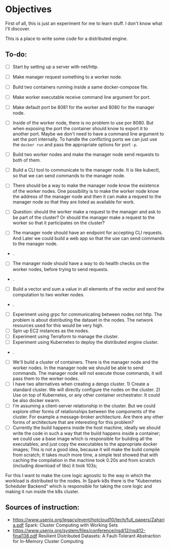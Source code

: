 # Objectives

First of all, this is just an experiment for me to learn stuff.
I don't know what I'll discover.

This is a place to write some code for a distributed engine.

## To-do:

- [ ] Start by setting up a server with net/http.
- [ ] Make manager request something to a worker node.
- [ ] Build two containers running inside a same docker-compose file.
- [ ] Make worker executable receive command line argument for port.
- [ ] Make default port be 8081 for the worker and 8080 for the manager node.

- [ ] Inside of the worker node, there is no problem to use por 8080. But when
      exposing the port the container should know to export it to another port.
      Maybe we don't need to have a command line argument to set the port
      internally. To handle the conflicting ports we can just use the `docker run`
      and pass the appropriate options for port `-p`.
- [ ] Build two worker nodes and make the manager node send requests to both of them.
- [ ] Build a CLI tool to communicate to the manager node. It is like kubectl, so
      that we can send commands to the manager node.
- [ ] There should be a way to make the manager node know the existence of the worker
      nodes. One possibility is to make the worker node know the address of the manager node
      and then it can make a request to the manager node so that they are listed as
      available for work.
- [ ] Question: should the worker make a request to the manager and ask to be
      part of the cluster? Or should the manager make a request to the worker
      so that it participates on the cluster?
- [ ] The manager node should have an endpoint for accepting CLI requests. And
      Later we could build a web app so that the use can send commands to the
      manager node.
- .
- [ ] The manager node should have a way to do health checks on the worker nodes, before trying to send requests.
- .
- [ ] Build a vector and sum a value in all elements of the vector and send the computation to two worker nodes.
- .
- [ ] Experiment using grpc for communicating between nodes not http.
      The problem is about distributing the dataset in the nodes. The network
      resources used for this would be very high.
- [ ] Spin up EC2 instances as the nodes.
- [ ] Experiment using Terraform to manage the cluster.
- [ ] Experiment using Kubernetes to deploy the distributed engine cluster.
- .
- [ ] We'll build a cluster of containers. There is the manager node and the worker
      nodes. In the manager node we should be able to send commands. The manager node
      will not execute those commands, it will pass them to the worker nodes.
- [ ] I have two alternatives when creating a dengo cluster. 1) Create a standard
      cluster. We will directly configure the nodes on the cluster. 2) Use on top
      of Kubernetes, or any other container orchestrator. It could be also docker swarm.
- [ ] I'm assuming a client-server relationship in the cluster. But we could
      explore other forms of relationships between the components of the cluster.
      For example a message-broker architecture.
      Are there any other forms of architecture that are interesting for this problem?
- [ ] Currently the build happens inside the host machine, ideally we should
      write the code in such a way that the build happens inside a container;
      we could use a base image which is responsible for building all the
      executables; and just copy the executables to the appropriate docker images;
      This is not a good idea, because it will make the build compile from
      scratch; It takes much more time, a simple test showed that with caching
      the compilation in the machine took 0.20s and from scratch (including
      download of libs) it took 103s;

For this I want to make the core logic agnostic to the way in which the workload
is distributed to the nodes.
In Spark-k8s there is the "Kubernetes Scheduler Backend" which is responsible for
taking the core logic and making it run inside the k8s cluster.

## Sources of instruction:

- https://www.usenix.org/legacy/event/hotcloud10/tech/full_papers/Zaharia.pdf Spark: Cluster Computing with Working Sets
- https://www.usenix.org/system/files/conference/nsdi12/nsdi12-final138.pdf Resilient Distributed Datasets: A Fault-Tolerant Abstraction for
  In-Memory Cluster Computing
